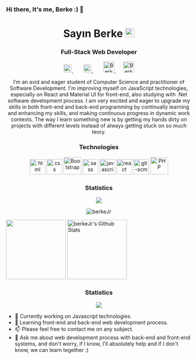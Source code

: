 ### Hi there, It's me, Berke :) 👋


<h1 align="center">Sayın Berke <img src="https://media.giphy.com/media/hvRJCLFzcasrR4ia7z/giphy.gif" width="25px"></h1>

<h3 align="center">Full-Stack Web Developer</h3>

<p align="center">
  <a href="https://twitter.com/sayinberkesayin" style="margin:0 10px">
    <img alt="Berke Sayın's Twitter" width="22px" src="https://raw.githubusercontent.com/peterthehan/peterthehan/master/assets/twitter.svg" />
  </a>&nbsp;
  <a href="linkedin.com/in/berke-sayın-60bb9b1b5" style="margin:0 10px">
    <img alt="Berke Sayın's Linkedin" width="22px" src="https://raw.githubusercontent.com/peterthehan/peterthehan/master/assets/linkedin.svg" />
  </a>&nbsp;
  <a href="mailto:sayinberkesayin@gmail.com" style="margin:0 10px">
    <img alt="Berke Sayın's Gmail" width="30px" src="https://raw.githubusercontent.com/jzsfkzm/color-icons-for-gmail/master/resources/Gmail-Icon.png" />
  </a>

  <a href="https://medium.com/@sayinberkesayin" style="margin:0 10px">
    <img alt="Berke Sayın's Gmail" width="30px" src="https://upload.wikimedia.org/wikipedia/commons/thumb/e/ec/Medium_logo_Monogram.svg/768px-Medium_logo_Monogram.svg.png" />
  </a>
</p>

<p align="center">I’m an avid and eager student of Computer Science and practitioner of Software Development. I'm improving myself on JavaScript technologies, especially on React and Material UI for front-end, also studying with .Net software development process. I am very excited and eager to upgrade my skills in both front-end and back-end programming by continually learning and enhancing my skills, and making continuous progress in dynamic work contexts. The way I learn something new is by getting my hands dirty on projects with different levels instead of always getting stuck on so much teory.</p>

<h3 align="center">Technologies</h3>

<p align="center">
<img src="https://raw.githubusercontent.com/rahul-jha98/github_readme_icons/main/language_and_tools/square/html/html.svg" alt="html" height="42px"/>
<img src="https://raw.githubusercontent.com/rahul-jha98/github_readme_icons/main/language_and_tools/square/css/css.svg" alt="css" height="42px"/>
<img src="https://cdn.worldvectorlogo.com/logos/bootstrap-4.svg" width="48" height="48" alt="Bootstrap" />  
<img src="https://raw.githubusercontent.com/rahul-jha98/github_readme_icons/main/language_and_tools/square/sass/sass.svg" alt="sass" height="42px"/>
<img src="https://raw.githubusercontent.com/rahul-jha98/github_readme_icons/main/language_and_tools/square/javascript/javascript.svg" alt="javascript" height="42px"/>
<img src="https://raw.githubusercontent.com/rahul-jha98/github_readme_icons/main/language_and_tools/square/react/react.svg" alt="react" height="42px"/>
<img src="https://raw.githubusercontent.com/rahul-jha98/github_readme_icons/main/language_and_tools/square/git-scm/git-scm.svg" alt="git-scm" height="42px"/>
<img src="https://i.ibb.co/LzmYpDX/146-1466902-php-logo-png-transparent-php-logo-png-png-removebg-preview.png" width="48" height="48" alt="PHP" />

</p>

<h3 align="center">Statistics</h3>

<p align="center">
    <img align="center" src="https://github-readme-stats.vercel.app/api?username=berkeJr&show_icons=true">
</p>

<p align="center"> <img src="https://komarev.com/ghpvc/?username=berkeJr&color=blueviolet" alt="berkeJr" /> </p>

<a href="https://git.io/streak-stats"><img alt="" src="https://github-readme-streak-stats.herokuapp.com/?user=berkeJr&theme=vue-dark&hide_border=true" height="162px" /></a>
<a href="https://github.com/anuraghazra/github-readme-stats"><img alt="berkeJr's Github Stats" src="https://denvercoder1-github-readme-stats.vercel.app/api/?username=berkeJr&show_icons=true&count_private=true&theme=vue-dark&hide_border=true" height="162px"/></a>

<h3 align="center">Statistics</h3>

<div align="center" style="margin:10px 10px">
  <img src="https://github-readme-stats.vercel.app/api/top-langs/?username=berkeJr&layout=compact" />
</div>

- 🔭 Currently working on Javascript technologies.
- 🌱 Learning front-end and back-end web development process.
- 📫 Please feel free to contact me on any subject.
- 💬 Ask me about web development process with back-end and front-end systems, and don't worry, if I know, I'll absolutely help and if I don't know, we can learn tegether :)




